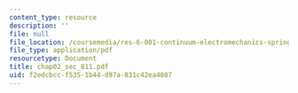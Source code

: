 ```yaml
---
content_type: resource
description: ''
file: null
file_location: /coursemedia/res-6-001-continuum-electromechanics-spring-2009/f2edcbccf5351b44d97a831c42ea4087_chap02_sec_811.pdf
file_type: application/pdf
resourcetype: Document
title: chap02_sec_811.pdf
uid: f2edcbcc-f535-1b44-d97a-831c42ea4087
---
```

